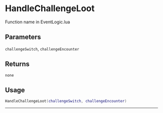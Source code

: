 # HandleChallengeLoot
Function name in EventLogic.lua
## Parameters
`challengeSwitch`, `challengeEncounter`
## Returns
`none`
## Usage
```lua
HandleChallengeLoot(challengeSwitch, challengeEncounter)
```
---
